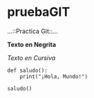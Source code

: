 # pruebaGIT
...::Practica Git::...

**Texto en Negrita**

*Texto en Cursiva*

```
def saludo():
    print("¡Hola, Mundo!")
    
saludo()
```
